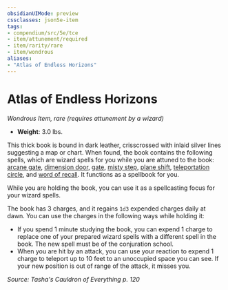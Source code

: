 ```yaml
---
obsidianUIMode: preview
cssclasses: json5e-item
tags:
- compendium/src/5e/tce
- item/attunement/required
- item/rarity/rare
- item/wondrous
aliases: 
- "Atlas of Endless Horizons"
---
```

# Atlas of Endless Horizons
*Wondrous Item, rare (requires attunement by a wizard)*  

- **Weight**: 3.0 lbs.

This thick book is bound in dark leather, crisscrossed with inlaid silver lines suggesting a map or chart. When found, the book contains the following spells, which are wizard spells for you while you are attuned to the book: [arcane gate](compendium/spells/arcane-gate.md), [dimension door](compendium/spells/dimension-door.md), [gate](compendium/spells/gate.md), [misty step](compendium/spells/misty-step.md), [plane shift](compendium/spells/plane-shift.md), [teleportation circle](compendium/spells/teleportation-circle.md), and [word of recall](compendium/spells/word-of-recall.md). It functions as a spellbook for you.

While you are holding the book, you can use it as a spellcasting focus for your wizard spells.

The book has 3 charges, and it regains `1d3` expended charges daily at dawn. You can use the charges in the following ways while holding it:

- If you spend 1 minute studying the book, you can expend 1 charge to replace one of your prepared wizard spells with a different spell in the book. The new spell must be of the conjuration school.  
- When you are hit by an attack, you can use your reaction to expend 1 charge to teleport up to 10 feet to an unoccupied space you can see. If your new position is out of range of the attack, it misses you.  

*Source: Tasha's Cauldron of Everything p. 120*